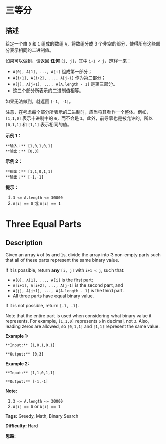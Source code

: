 # 三等分

## 描述

给定一个由 `0` 和 `1` 组成的数组 `A`，将数组分成 3 个非空的部分，使得所有这些部分表示相同的二进制值。

如果可以做到，请返回 **任何**  `[i, j]`，其中 `i+1 < j`，这样一来：

  * `A[0], A[1], ..., A[i]` 组成第一部分；
  * `A[i+1], A[i+2], ..., A[j-1]` 作为第二部分；
  * `A[j], A[j+1], ..., A[A.length - 1]` 是第三部分。
  * 这三个部分所表示的二进制值相等。

如果无法做到，就返回 `[-1, -1]`。

注意，在考虑每个部分所表示的二进制时，应当将其看作一个整体。例如，`[1,1,0]` 表示十进制中的 `6`，而不会是 `3`。此外，前导零也是被允许的，所以 `[0,1,1]` 和 `[1,1]` 表示相同的值。



**示例 1：**

    
    
    **输入：** [1,0,1,0,1]
    **输出：** [0,3]
    

**示例 2：**

    
    
    **输出：** [1,1,0,1,1]
    **输出：** [-1,-1]



**提示：**

  1. `3 <= A.length <= 30000`
  2. `A[i] == 0` 或 `A[i] == 1`





# Three Equal Parts

## Description



Given an array `A` of `0`s and `1`s, divide the array into 3 non-empty parts such that all of these parts represent the same binary value.

If it is possible, return **any** `[i, j]` with `i+1 < j`, such that:

  * `A[0], A[1], ..., A[i]` is the first part;
  * `A[i+1], A[i+2], ..., A[j-1]` is the second part, and
  * `A[j], A[j+1], ..., A[A.length - 1]` is the third part.
  * All three parts have equal binary value.

If it is not possible, return `[-1, -1]`.

Note that the entire part is used when considering what binary value it represents.  For example, `[1,1,0]` represents `6` in decimal, not `3`.  Also, leading zeros are allowed, so `[0,1,1]` and `[1,1]` represent the same value.



**Example 1:**

    
    
    **Input:** [1,0,1,0,1]
    **Output:** [0,3]
    

**Example 2:**

    
    
    **Input:** [1,1,0,1,1]
    **Output:** [-1,-1]



**Note:**

  1. `3 <= A.length <= 30000`
  2. `A[i] == 0` or `A[i] == 1`




**Tags:** Greedy, Math, Binary Search

**Difficulty:** Hard

**思路:**
